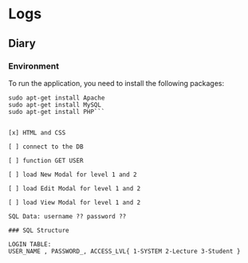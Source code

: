 
# Logs

## Diary

### Environment

To run the application, you need to install the following packages:

```Environment
sudo apt-get install Apache
sudo apt-get install MySQL
sudo apt-get install PHP```


[x] HTML and CSS

[ ] connect to the DB

[ ] function GET USER

[ ] load New Modal for level 1 and 2

[ ] load Edit Modal for level 1 and 2

[ ] load View Modal for level 1 and 2

SQL Data: username ?? password ??

### SQL Structure

LOGIN TABLE:
USER_NAME , PASSWORD_, ACCESS_LVL{ 1-SYSTEM 2-Lecture 3-Student }
